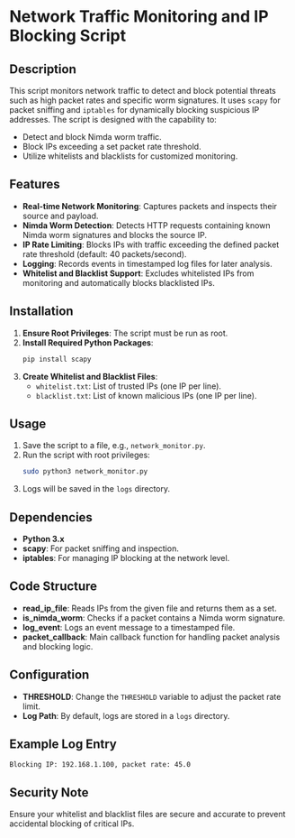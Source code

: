 
# Network Traffic Monitoring and IP Blocking Script

## Description
This script monitors network traffic to detect and block potential threats such as high packet rates and specific worm signatures. It uses `scapy` for packet sniffing and `iptables` for dynamically blocking suspicious IP addresses. The script is designed with the capability to:
- Detect and block Nimda worm traffic.
- Block IPs exceeding a set packet rate threshold.
- Utilize whitelists and blacklists for customized monitoring.

## Features
- **Real-time Network Monitoring**: Captures packets and inspects their source and payload.
- **Nimda Worm Detection**: Detects HTTP requests containing known Nimda worm signatures and blocks the source IP.
- **IP Rate Limiting**: Blocks IPs with traffic exceeding the defined packet rate threshold (default: 40 packets/second).
- **Logging**: Records events in timestamped log files for later analysis.
- **Whitelist and Blacklist Support**: Excludes whitelisted IPs from monitoring and automatically blocks blacklisted IPs.

## Installation
1. **Ensure Root Privileges**: The script must be run as root.
2. **Install Required Python Packages**:
   ```bash
   pip install scapy
   ```
3. **Create Whitelist and Blacklist Files**:
   - `whitelist.txt`: List of trusted IPs (one IP per line).
   - `blacklist.txt`: List of known malicious IPs (one IP per line).

## Usage
1. Save the script to a file, e.g., `network_monitor.py`.
2. Run the script with root privileges:
   ```bash
   sudo python3 network_monitor.py
   ```
3. Logs will be saved in the `logs` directory.

## Dependencies
- **Python 3.x**
- **scapy**: For packet sniffing and inspection.
- **iptables**: For managing IP blocking at the network level.

## Code Structure
- **read_ip_file**: Reads IPs from the given file and returns them as a set.
- **is_nimda_worm**: Checks if a packet contains a Nimda worm signature.
- **log_event**: Logs an event message to a timestamped file.
- **packet_callback**: Main callback function for handling packet analysis and blocking logic.

## Configuration
- **THRESHOLD**: Change the `THRESHOLD` variable to adjust the packet rate limit.
- **Log Path**: By default, logs are stored in a `logs` directory.

## Example Log Entry
```
Blocking IP: 192.168.1.100, packet rate: 45.0
```
## Security Note
Ensure your whitelist and blacklist files are secure and accurate to prevent accidental blocking of critical IPs.
